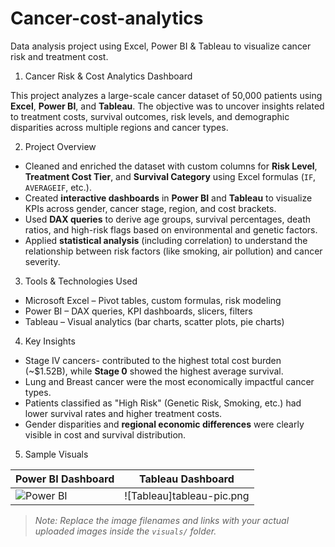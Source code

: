 # Cancer-cost-analytics
Data analysis project using Excel, Power BI & Tableau to visualize cancer risk and treatment cost.

1. Cancer Risk & Cost Analytics Dashboard

This project analyzes a large-scale cancer dataset of 50,000 patients using **Excel**, **Power BI**, and **Tableau**. The objective was to uncover insights related to treatment costs, survival outcomes, risk levels, and demographic disparities across multiple regions and cancer types.

2. Project Overview

- Cleaned and enriched the dataset with custom columns for **Risk Level**, **Treatment Cost Tier**, and **Survival Category** using Excel formulas (`IF`, `AVERAGEIF`, etc.).
- Created **interactive dashboards** in **Power BI** and **Tableau** to visualize KPIs across gender, cancer stage, region, and cost brackets.
- Used **DAX queries** to derive age groups, survival percentages, death ratios, and high-risk flags based on environmental and genetic factors.
- Applied **statistical analysis** (including correlation) to understand the relationship between risk factors (like smoking, air pollution) and cancer severity.

3. Tools & Technologies Used

- Microsoft Excel – Pivot tables, custom formulas, risk modeling
- Power BI – DAX queries, KPI dashboards, slicers, filters
- Tableau – Visual analytics (bar charts, scatter plots, pie charts)


4.  Key Insights

- Stage IV cancers- contributed to the highest total cost burden (~$1.52B), while **Stage 0** showed the highest average survival.
- Lung and Breast cancer were the most economically impactful cancer types.
- Patients classified as "High Risk" (Genetic Risk, Smoking, etc.) had lower survival rates and higher treatment costs.
- Gender disparities and **regional economic differences** were clearly visible in cost and survival distribution.

5. Sample Visuals

| Power BI Dashboard | Tableau Dashboard |
|--------------------|-------------------|
| ![Power BI](visuals/powerbi-dashboard.png) | ![Tableau]tableau-pic.png |

> *Note: Replace the image filenames and links with your actual uploaded images inside the `visuals/` folder.*



